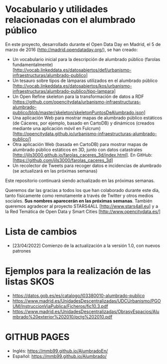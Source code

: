 # Vocabulario y utilidades relacionadas con el alumbrado público

En este proyecto, desarrollado durante el Open Data Day en Madrid, el 5 de marzo de 2016 (http://madrid.opendataday.org/), se han creado:
* Un vocabulario inicial para la descripción de alumbrado público (farolas fundamentalmente) [http://vocab.linkeddata.es/datosabiertos/def/urbanismo-infraestructuras/alumbrado-publico]
* Un tesauro sobre tipos de lámparas utilizados en el alumbrado público [http://vocab.linkeddata.es/datosabiertos/kos/urbanismo-infraestructuras/alumbrado-publico/tipo-lampara]
* Un Open Refine skeleton para la transformación de datos a RDF [https://github.com/opencitydata/urbanismo-infraestructuras-alumbrado-publico/blob/master/skeleton/skeletonPuntosDeAlumbrado.json]
* Una aplicación Web para mostrar mapas de alumbrado público estáticos (de Cáceres, por ejemplo, basado en CartoDB) y dinámicos (creados mediante una aplicación móvil en Fulcrum) [http://opencitydata.github.io/urbanismo-infraestructuras-alumbrado-publico/]
* Otra aplicación Web (basada en CartoDB) para mostrar mapas de alumbrado público estáticos en 3D, junto con datos catastrales [http://jils3000.github.io/farolas_caceres_3d/index.html]. En GitHub: [https://github.com/jils3000/farolas_caceres_3d]
* Un recolector de Tweets para recoger datos e incidencias de alumbrado (se actualizará en las próximas semanas)

Este repositorio continuará siendo actualizado en las próximas semanas.

Queremos dar las gracias a todos los que han colaborado durante este día, tanto físicamente como remotamente a través de Twitter y otros medios sociales. **Sus nombres aparecerán en las próximas semanas**. También queremos agradecer al proyecto STARS4ALL [http://www.stars4all.eu] y a la Red Temática de Open Data y Smart Cities [http://www.opencitydata.es/]

# Lista de cambios
- [23/04/2022] Comienzo de la actualización a la versión 1.0, con nuevos patrones

# Ejemplos para la realización de las listas SKOS
- https://datos.gob.es/es/catalogo/l03380010-alumbrado-publico
- https://www.madrid.es/UnidadesDescentralizadas/UDCUrbanismo/PGOUM/InstruccionViaPublica/Ficheros/fic10.3.pdf
- https://www.madrid.es/UnidadesDescentralizadas/ObrasyEspacios/Alumbrado%20exterior%202010/pctg%202010.pdf

# GITHUB PAGES
- Inglés: https://mmb99.github.io/AlumbradoEn/
- Español: https://mmb99.github.io/Alumbrado/
